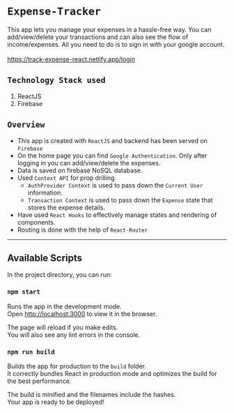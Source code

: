 # `Expense-Tracker`

This app lets you manage your expenses in a hassle-free way. You can add/view/delete your transactions and can also see the flow of income/expenses. All you need to do is to sign in with your google account.<br><br>
<https://track-expense-react.netlify.app/login>

## `Technology Stack used`

1. ReactJS 
2. Firebase

## `Overview`

- This app is created with `ReactJS` and backend has been served on `Firebase`
- On the home page you can find `Google Authentication`. Only after logging in you can add/view/delete the expenses.
- Data is saved on firebase NoSQL database.
- Used `Context API` for prop drilling. 
  - `AuthProvider Context` is used to pass down the `Current User` information.
  - `Transaction Context` is used to pass down the `Expense` state that stores the expense details.
- Have used `React Hooks` to effectively manage states and rendering of components.
- Routing is done with the help of `React-Router`
______________________________________________________________________________________________________________________

## Available Scripts

In the project directory, you can run:

### `npm start`

Runs the app in the development mode.\
Open [http://localhost:3000](http://localhost:3000) to view it in the browser.

The page will reload if you make edits.\
You will also see any lint errors in the console.

### `npm run build`

Builds the app for production to the `build` folder.\
It correctly bundles React in production mode and optimizes the build for the best performance.

The build is minified and the filenames include the hashes.\
Your app is ready to be deployed!

